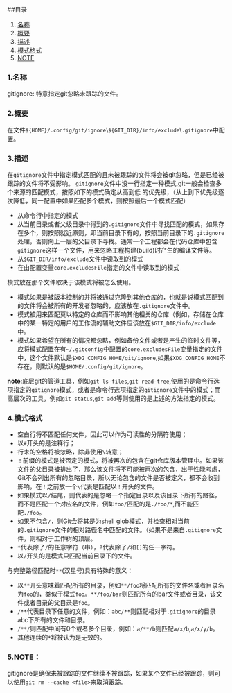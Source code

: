 ##目录

1. [名称](1-名称)
2. [概要](2-概要)
3. [描述](3-描述)
4. [模式格式](4-模式格式)
5. [NOTE](5-NOTE)


### 1.名称
gitignore: 特意指定git忽略未跟踪的文件。

### 2.概要
在文件`${HOME}/.config/git/ignore`\\`${GIT_DIR}/info/exclude`\\`.gitignore`中配置。

### 3.描述
在`gitignore`文件中指定模式匹配的且未被跟踪的文件将会被git忽略，但是已经被跟踪的文件将不受影响。
`gitignore`文件中没一行指定一种模式,git一般会检查多个来源的匹配模式，按照如下的模式确定从高到低
的优先级，（从上到下优先级逐次降低，同一配置中如果匹配多个模式，则按照最后一个模式匹配）
- 从命令行中指定的模式
- 从当前目录或者父级目录中得到的`.gitignore`文件中寻找匹配的模式，如果存在多个，则按照就近原则，即当前目录下有的，按照当前目录下的`.gitignore`处理，否则向上一层的父目录下寻找。通常一个工程都会在代码仓库中包含`gitignore`这样一个文件，用来忽略工程构建(build)时产生的编译文件等。
- 从`$GIT_DIR/info/exclude`文件中读取到的模式
- 在由配置变量`core.excludesFile`指定的文件中读取到的模式

模式放在那个文件取决于该模式将被怎么使用。
- 模式如果是被版本控制的并将被通过克隆到其他仓库的，也就是说模式匹配到的文件将会被所有的开发者忽略的，应该放在`.gitignore`文件中。
- 模式被用来匹配莫以特定的仓库而不影响其他相关的仓库（例如，存储在仓库中的某一特定的用户的工作流的辅助文件应该放在`$GIT_DIR/info/exclude`中。
- 模式如果希望在所有的情况都忽略，例如备份文件或者是产生的临时文件等，应将模式配置在有`~/.gitconfig`中配置的`core.excludesFile`变量指定的文件中，这个文件默认是`$XDG_CONFIG_HOME/git/ignore`,如果`$XDG_CONFIG_HOME`不存在，则默认的是`$HOME/.config/git/ignore`。

**note**:底层git的管道工具，例如`git ls-files`,`git read-tree`,使用的是命令行选项指定的`gitignore`模式，或者是命令行选项指定的`gitignore`文件中的模式；而高层次的工具，例如`git status`,`git add`等则使用的是上述的方法指定的模式。

### 4.模式格式
- 空白行将不匹配任何文件，因此可以作为可读性的分隔符使用；
- 以`#`开头的是注释行；
- 行未的空格将被忽略，除非使用`\`转意；
- `！`前缀的模式是被否定的模式，将被再次的包含在git仓库版本管理中。如果该文件的父目录被排出了，那么该文件将不可能被再次的包含，出于性能考虑，Git不会列出所有的忽略目录，所以无论包含的文件是否被定义，都不会收到影响，在`！`之前放一个`\`代表是匹配以`！`开头的文件。
- 如果模式以`/`结尾，则代表的是忽略一个指定目录以及该目录下所有的路径，而不是匹配一个对应名的文件，例如`foo/`匹配的是`./foo/*`,而不能匹配`./foo`。
- 如果不包含`/`，则Git会将其是为shell glob模式，并检查相对当前的`.gitignore`文件的相对路径名中匹配的文件。（如果不是来自`.gitignore`文件，则相对于工作树的顶层。
- `*`代表除了`/`的任意字符（串），`?`代表除了`/`和`[]`的任一字符。
- 以`/`开头的是模式只匹配当前目录下的文件。   

与完整路径匹配时`**`(双星号)具有特殊的意义：
- 以`**`开头意味着匹配所有的目录，例如`**/foo`将匹配所有的文件名或者目录名为`foo`的，类似于模式`foo`。`**/foo/bar`则匹配所有的bar文件或者目录，该文件或者目录的父目录是`foo`。
- `/**`代表目录下任意的文件，例如：`abc/**`则匹配相对于`.gitignore`的目录abc下所有的文件和目录。
- `/**/`则匹配中间有0个或者多个目录，例如：`a/**/b`则匹配`a/x/b`,`a/x/y/b`。
- 其他连续的`*`将被认为是无效的。

### 5.NOTE：
gitignore是确保未被跟踪的文件继续不被跟踪，如果某个文件已经被跟踪，则可以使用`git rm --cache <file>`来取消跟踪。
